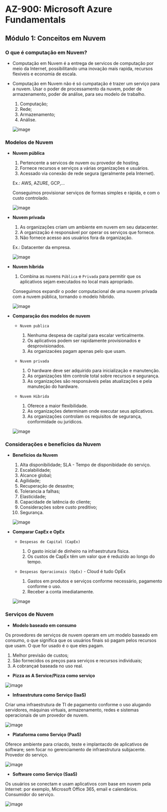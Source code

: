# AZ-900: Microsoft Azure Fundamentals

## Módulo 1: Conceitos em Nuvem

### O que é computação em Nuvem?

- Computação em Nuvem é a entrega de servicos de computação por meio da Internet, possibilitando uma inovação mais rapida, recursos flexiveis e economia de escala.

- Computação em Nuvem não é só cumpatação é trazer um serviço para a nuvem. Usar o poder de processamento da nuvem, poder de armazenamento, poder de análise, para seu modelo de trabalho.
  
  1. Computação;
  2. Rede;
  3. Armazenamento;
  4. Análise.
  
  ![image](https://user-images.githubusercontent.com/86172286/193884554-f0795cb0-b998-4986-9c3b-9470b025ce8e.png)

### Modelos de Nuvem

- **Nuvem pública**

  1. Pertencente a servicos de nuvem ou provedor de hosting.
  2. Fornece recursos e serviços a várias organizações e usuários.
  3. Acessado via conexão de rede segura (geralmente pela Internet).

  Ex.: AWS, AZURE, GCP,...

  Conseguimos provisionar serviços de formas simples e rápida, e com o custo controlado.

  ![image](https://user-images.githubusercontent.com/86172286/193884605-426f3c54-2632-4d49-8eb3-a005aba02bc3.png)

- **Nuvem privada**

  1. As organizações criam um ambiente em nuvem em seu datacenter.
  2. A organização é responsável por operar os serviços que fornece.
  3. Não fornece acesso aos usuários fora da organização.

  Ex.: Datacenter da empresa.
  
  ![image](https://user-images.githubusercontent.com/86172286/193886043-c4a11bad-e9a4-4021-8d7c-b71febed0158.png)

- **Nuvem híbrida**

  1. Combina as nuvens `Pública` e `Privada` para permitir que os aplicativos sejam executados no local mais apropriado.

  Conseguimos expandir o poder computacional de uma nuvem privada com a nuvem pública, tornando o modelo híbrido.

  ![image](https://user-images.githubusercontent.com/86172286/193886141-1a07399d-2cde-4070-9c3a-0eeb071be7de.png)


- **Comparação dos modelos de nuvem**

  - `Nuvem publica`
    1. Nenhuma despesa de capital para escalar verticalmente.
    2. Os aplicativos podem ser rapidamente provisionados e desprovisionados.
    3. As organizacées pagam apenas pelo que usam.
    
  - `Nuvem privada`
    1. O hardware deve ser adquirido para inicialização e manutenção.
    2. As organizações têm controle total sobre recursos e segurança.
    3. As organizações são responsáveis pelas atualizações e pela manuteção do hardware.

  - `Nuvem Hibrida`
    1. Oferece a maior flexibilidade.
    2. As organizações determinam onde executar seus aplicativos.
    3. As organizações controlam os requisitos de segurança, conformidade ou jurídicos.

  ![image](https://user-images.githubusercontent.com/86172286/193887476-a459b9c3-90cf-4e6b-88eb-1b3d0b9fa17f.png)
  
### Considerações e benefícios da Nuvem

- **Benefícios da Nuvem**

  1. Alta disponibilidade; SLA - Tempo de disponibidade do serviço.
  2. Escalabilidade;
  3. Alcance global;
  4. Agilidade;
  5. Recuperação de desastre;
  6. Tolerancia a falhas;
  7. Elasticidade;
  8. Capacidade de latência do cliente;
  9. Considerações sobre custo preditivo;
  10. Segurança.

  ![image](https://user-images.githubusercontent.com/86172286/193890083-7c22bbd3-d989-4224-9441-e1cfd24f6155.png)

- **Comparar CapEx e OpEx**

  - `Despesas de Capital (CapEx)`
    1. O gasto inicial de dinheiro na infraestrutura física.
    2. Os custos de CapEx têm um valor que é reduzido ao longo do tempo.

  - `Despesas Operacionais (OpEx)` - Cloud é tudo OpEx
    1. Gastos em produtos e serviços conforme necessário, pagamento conforme o uso.
    2. Receber a conta imediatamente.

  ![image](https://user-images.githubusercontent.com/86172286/193890143-58a86f2e-a6de-4559-82bc-f862a960f47a.png)

### Serviços de Nuvem

- **Modelo baseado em consumo**

Os provedores de serviços de nuvem operam em um modelo baseado em consumo, o que significa que os usuários finais só pagam pelos recursos que usam. O que for usado é o que eles pagam.

  1. Melhor previsão de custos; 
  2. São fornecidos os preços para serviços e recursos individuais;
  3. A cobrançaé baseada no uso real.

- **Pizza as A Service/Pizza como serviço**

![image](https://user-images.githubusercontent.com/86172286/193891560-e24531a4-b4fb-4949-b690-8516e2fc73d2.png)


- **Infraestrutura como Serviço (IaaS)**

Criar uma infraestrutura de TI de pagamento conforme o uso alugando servidores, máquinas virtuais, armazenamento, redes e sistemas operacionais de um provedor
de nuvem.

![image](https://user-images.githubusercontent.com/86172286/193891924-9dcdd9e8-bf5e-499d-8c2b-b1fb7fe6e3ed.png)

- **Plataforma como Serviço (PaaS)**

Oferece ambiente para criacdo, teste e implantacdo de aplicativos de software; sem focar no gerenciamento de infraestrutura subjacente.
Provedor do serviço.

![image](https://user-images.githubusercontent.com/86172286/193892404-9842ccb3-d006-4fb7-84a4-da0cad015050.png)

- **Software como Serviço (SaaS)**

Os usuários se conectam e usam aplicativos com base em nuvem pela Internet: por exemplo, Microsoft Office 365, email e calendários.
Consumidor do serviço.

![image](https://user-images.githubusercontent.com/86172286/193892776-875c0fc7-1720-4ec8-8a2f-0da52568beb6.png)

